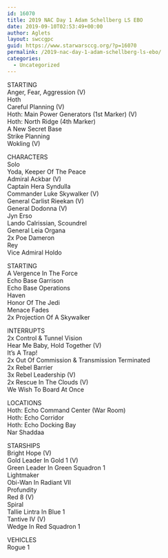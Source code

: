 ```yaml
---
id: 16070
title: 2019 NAC Day 1 Adam Schellberg LS EBO
date: 2019-09-10T02:53:49+00:00
author: Aglets
layout: swccgpc
guid: https://www.starwarsccg.org/?p=16070
permalink: /2019-nac-day-1-adam-schellberg-ls-ebo/
categories:
  - Uncategorized
---
```

STARTING  
Anger, Fear, Aggression (V)  
Hoth  
Careful Planning (V)  
Hoth: Main Power Generators (1st Marker) (V)  
Hoth: North Ridge (4th Marker)  
A New Secret Base  
Strike Planning  
Wokling (V)

CHARACTERS  
Solo  
Yoda, Keeper Of The Peace  
Admiral Ackbar (V)  
Captain Hera Syndulla  
Commander Luke Skywalker (V)  
General Carlist Rieekan (V)  
General Dodonna (V)  
Jyn Erso  
Lando Calrissian, Scoundrel  
General Leia Organa  
2x Poe Dameron  
Rey  
Vice Admiral Holdo

STARTING  
A Vergence In The Force  
Echo Base Garrison  
Echo Base Operations  
Haven  
Honor Of The Jedi  
Menace Fades  
2x Projection Of A Skywalker

INTERRUPTS  
2x Control & Tunnel Vision  
Hear Me Baby, Hold Together (V)  
It’s A Trap!  
2x Out Of Commission & Transmission Terminated  
2x Rebel Barrier  
3x Rebel Leadership (V)  
2x Rescue In The Clouds (V)  
We Wish To Board At Once

LOCATIONS  
Hoth: Echo Command Center (War Room)  
Hoth: Echo Corridor  
Hoth: Echo Docking Bay  
Nar Shaddaa

STARSHIPS  
Bright Hope (V)  
Gold Leader In Gold 1 (V)  
Green Leader In Green Squadron 1  
Lightmaker  
Obi-Wan In Radiant VII  
Profundity  
Red 8 (V)  
Spiral  
Tallie Lintra In Blue 1  
Tantive IV (V)  
Wedge In Red Squadron 1

VEHICLES  
Rogue 1